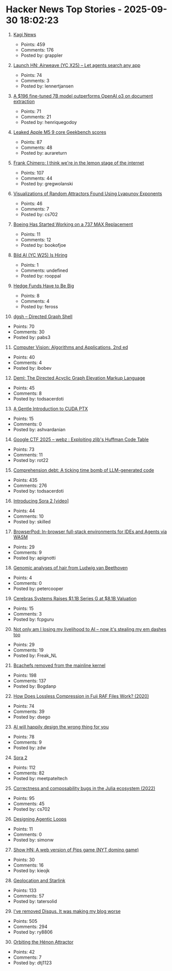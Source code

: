 # Hacker News Top Stories - 2025-09-30 18:02:23

1. [Kagi News](https://blog.kagi.com/kagi-news)
   - Points: 459
   - Comments: 176
   - Posted by: grappler

2. [Launch HN: Airweave (YC X25) – Let agents search any app](https://github.com/airweave-ai/airweave)
   - Points: 74
   - Comments: 3
   - Posted by: lennertjansen

3. [A $196 fine-tuned 7B model outperforms OpenAI o3 on document extraction](https://arxiv.org/abs/2509.22906)
   - Points: 71
   - Comments: 21
   - Posted by: henriquegodoy

4. [Leaked Apple M5 9 core Geekbench scores](https://browser.geekbench.com/v6/cpu/14173685)
   - Points: 87
   - Comments: 48
   - Posted by: aurareturn

5. [Frank Chimero: I think we're in the lemon stage of the internet](https://frankchimero.com/blog/2025/selling-lemons/)
   - Points: 107
   - Comments: 44
   - Posted by: gregwolanski

6. [Visualizations of Random Attractors Found Using Lyapunov Exponents](https://paulbourke.net/fractals/lyapunov/)
   - Points: 46
   - Comments: 7
   - Posted by: cs702

7. [Boeing Has Started Working on a 737 MAX Replacement](https://www.wsj.com/business/airlines/boeing-has-started-working-on-a-737-max-replacement-40a110df)
   - Points: 11
   - Comments: 12
   - Posted by: bookofjoe

8. [Bild AI (YC W25) Is Hiring](https://www.ycombinator.com/companies/bild-ai/jobs/m2ilR5L-founding-engineer-applied-ai)
   - Points: 1
   - Comments: undefined
   - Posted by: rooppal

9. [Hedge Funds Have to Be Big](https://www.bloomberg.com/opinion/newsletters/2025-09-30/hedge-funds-have-to-be-big)
   - Points: 8
   - Comments: 4
   - Posted by: feross

10. [dgsh – Directed Graph Shell](https://www2.dmst.aueb.gr/dds/sw/dgsh/)
   - Points: 70
   - Comments: 30
   - Posted by: pabs3

11. [Computer Vision: Algorithms and Applications, 2nd ed](https://szeliski.org/Book/)
   - Points: 40
   - Comments: 4
   - Posted by: ibobev

12. [Deml: The Directed Acyclic Graph Elevation Markup Language](https://github.com/Mcmartelle/deml)
   - Points: 45
   - Comments: 8
   - Posted by: todsacerdoti

13. [A Gentle Introduction to CUDA PTX](https://philipfabianek.com/posts/cuda-ptx-introduction/)
   - Points: 15
   - Comments: 0
   - Posted by: ashvardanian

14. [Google CTF 2025 – webz : Exploiting zlib's Huffman Code Table](https://velog.io/@0range1337/CTF-Google-CTF-2025-webz-Exploiting-zlibs-Huffman-Code-Table-English)
   - Points: 73
   - Comments: 11
   - Posted by: rot22

15. [Comprehension debt: A ticking time bomb of LLM-generated code](https://codemanship.wordpress.com/2025/09/30/comprehension-debt-the-ticking-time-bomb-of-llm-generated-code/)
   - Points: 435
   - Comments: 276
   - Posted by: todsacerdoti

16. [Introducing Sora 2 [video]](https://www.youtube.com/watch?v=gzneGhpXwjU)
   - Points: 44
   - Comments: 10
   - Posted by: skilled

17. [BrowserPod: In-browser full-stack environments for IDEs and Agents via WASM](https://labs.leaningtech.com/blog/browserpod-annoucement)
   - Points: 29
   - Comments: 9
   - Posted by: apignotti

18. [Genomic analyses of hair from Ludwig van Beethoven](https://www.cell.com/current-biology/fulltext/S0960-9822(23)00181-1)
   - Points: 4
   - Comments: 0
   - Posted by: petercooper

19. [Cerebras Systems Raises $1.1B Series G at $8.1B Valuation](https://www.cerebras.ai/press-release/series-g)
   - Points: 15
   - Comments: 3
   - Posted by: fcpguru

20. [Not only am I losing my livelihood to AI – now it's stealing my em dashes too](https://www.theguardian.com/lifeandstyle/2025/oct/01/artificial-intelligence-em-dashes-ai-stealing-my-livelihood)
   - Points: 29
   - Comments: 19
   - Posted by: Freak_NL

21. [Bcachefs removed from the mainline kernel](https://lwn.net/Articles/1040120/)
   - Points: 198
   - Comments: 137
   - Posted by: Bogdanp

22. [How Does Lossless Compression in Fuji RAF Files Work? (2020)](https://capnfabs.net/posts/fuji-raf-compression-algorithm/)
   - Points: 74
   - Comments: 39
   - Posted by: dsego

23. [AI will happily design the wrong thing for you](https://www.antonsten.com/articles/ai-will-happily-design-the-wrong-thing-for-you/)
   - Points: 78
   - Comments: 9
   - Posted by: zdw

24. [Sora 2](https://openai.com/index/sora-2/)
   - Points: 112
   - Comments: 82
   - Posted by: meetpateltech

25. [Correctness and composability bugs in the Julia ecosystem (2022)](https://yuri.is/not-julia/)
   - Points: 95
   - Comments: 45
   - Posted by: cs702

26. [Designing Agentic Loops](https://simonwillison.net/2025/Sep/30/designing-agentic-loops/)
   - Points: 11
   - Comments: 0
   - Posted by: simonw

27. [Show HN: A web version of Pips game (NYT domino game)](https://pipsgamer.com)
   - Points: 30
   - Comments: 16
   - Posted by: kieojk

28. [Geolocation and Starlink](https://www.potaroo.net/ispcol/2025-09/starlinkgeo.html)
   - Points: 133
   - Comments: 57
   - Posted by: tatersolid

29. [I’ve removed Disqus. It was making my blog worse](https://ryansouthgate.com/goodbye-disqus/)
   - Points: 505
   - Comments: 294
   - Posted by: ry8806

30. [Orbiting the Hénon Attractor](https://observablehq.com/@yurivish/orbiting-the-henon-attractor)
   - Points: 42
   - Comments: 7
   - Posted by: dtj1123

